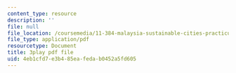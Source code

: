 ```yaml
---
content_type: resource
description: ''
file: null
file_location: /coursemedia/11-384-malaysia-sustainable-cities-practicum-spring-2018/4eb1cfd7e3b485eafedab0452a5fd605_hP9FIMolHEA.pdf
file_type: application/pdf
resourcetype: Document
title: 3play pdf file
uid: 4eb1cfd7-e3b4-85ea-feda-b0452a5fd605
---
```

